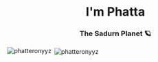 <h1 align="center">I'm Phatta</h1>
<h3 align="center">The Sadurn Planet 🪐</h3>


<p><img align="left" src="https://github-readme-stats.vercel.app/api/top-langs?username=phatteronyyz&show_icons=true&title_color=00082E&icon_color=FFCB54&text_color=5495FF&bg_color=FFFFFF" alt="phatteronyyz" /></p>

<p>&nbsp;<img align="center" src="https://github-readme-stats.vercel.app/api?username=Phatteronyyz&&show_icons=true&title_color=00082E&icon_color=FFCB54&text_color=5495FF&bg_color=FFFFFF" alt="phatteronyyz" /></p>
